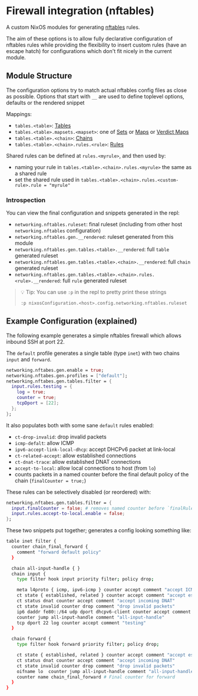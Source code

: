 # Firewall integration (nftables)

A custom NixOS modules for generating [nftables](https://wiki.nftables.org) rules.

The aim of these options is to allow fully declarative configuration of nftables rules
while providing the flexibility to insert custom rules (have an escape hatch) for configurations
which don't fit nicely in the current module.

## Module Structure

The configuration options try to match actual nftables config files as close as possible.
Options that start with `__` are used to define toplevel options, defaults or the rendered snippet

Mappings:
  - `tables.<table>`: [Tables](https://wiki.nftables.org/wiki-nftables/index.php/Quick_reference-nftables_in_10_minutes#Tables)
  - `tables.<table>.mapsets.<mapset>`: one of [Sets](https://wiki.nftables.org/wiki-nftables/index.php/Sets) or [Maps](https://wiki.nftables.org/wiki-nftables/index.php/Maps) or [Verdict Maps](https://wiki.nftables.org/wiki-nftables/index.php/Verdict_Maps_(vmaps))
  - `tables.<table>.<chain>`: [Chains](https://wiki.nftables.org/wiki-nftables/index.php/Quick_reference-nftables_in_10_minutes#Chains)
  - `tables.<table>.<chain>.rules.<rule>`: [Rules](https://wiki.nftables.org/wiki-nftables/index.php/Quick_reference-nftables_in_10_minutes#Rules)

Shared rules can be defined at `rules.<myrule>`, and then used by:
  - naming your rule in `tables.<table>.<chain>.rules.<myrule>` the same as a shared rule
  - set the shared rule used in `tables.<table>.<chain>.rules.<custom-rule>.rule = "myrule"`

### Introspection

You can view the final configuration and snippets generated in the repl:
  - `networking.nftables.ruleset`: final ruleset (including from other host `networking.nftables` configuration)
  - `networking.nftables.gen.__rendered`: ruleset generated from this module
  - `networking.nftables.gen.tables.<table>.__rendered`: full `table` generated ruleset
  - `networking.nftables.gen.tables.<table>.<chain>.__rendered`: full `chain` generated ruleset
  - `networking.nftables.gen.tables.<table>.<chain>.rules.<rule>.__rendered`: full `rule` generated ruleset

> 💡 Tip: You can use `:p` in the repl to pretty print these strings
>
> `:p nixosConfiguration.<host>.config.networking.nftables.ruleset`

## Example Configuration (explained)

The following example generates a simple nftables firewall which allows inbound SSH at port 22.

The `default` profile generates a single table (type `inet`) with two chains `input` and `forward`.

```nix
networking.nftabes.gen.enable = true;
networking.nftabes.gen.profiles = ["default"];
networking.nftabes.gen.tables.filter = {
  input.rules.testing = {
    log = true;
    counter = true;
    tcpDport = [22];
  };
};
```

It also populates both with some sane `default` rules enabled:
  - `ct-drop-invalid`: drop invalid packets
  - `icmp-defalt`: allow ICMP
  - `ipv6-accept-link-local-dhcp`: accept DHCPv6 packet at link-local
  - `ct-related-accept`: allow established connections
  - `ct-dnat-trace`: allow established DNAT connections
  - `accept-to-local`: allow local connections to host (from `lo`)
  - counts packets in a named counter before the final default policy of the chain (`finalCounter = true;`)

These rules can be selectively disabled (or reordered) with:
```nix
networking.nftabes.gen.tables.filter = {
  input.finalCounter = false; # removes named counter before `finalRule` (if set) / chain policy
  input.rules.accept-to-local.enable = false;
};
```

These two snippets put together; generates a config looking something like:

```bash
table inet filter {
  counter chain_final_forward {
    comment "forward default policy"
  }

  chain all-input-handle { }
  chain input {
    type filter hook input priority filter; policy drop;

    meta l4proto { icmp, ipv6-icmp } counter accept comment "accept ICMPv4 + ICMPv6 (ARP / ping)"
    ct state { established, related } counter accept comment "accept established/related packets"
    ct status dnat counter accept comment "accept incoming DNAT"
    ct state invalid counter drop comment "drop invalid packets"
    ip6 daddr fe80::/64 udp dport dhcpv6-client counter accept comment "accept all DHCPv6 packets received at a link-local address"
    counter jump all-input-handle comment "all-input-handle"
    tcp dport 22 log counter accept comment "testing"
  }

  chain forward {
    type filter hook forward priority filter; policy drop;

    ct state { established, related } counter accept comment "accept established/related packets"
    ct status dnat counter accept comment "accept incoming DNAT"
    ct state invalid counter drop comment "drop invalid packets"
    oifname lo  counter jump all-input-handle comment "all-input-handle"
    counter name chain_final_forward # Final counter for forward
  }
}
```

